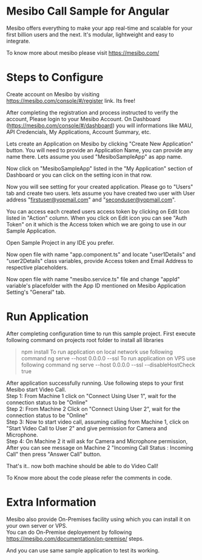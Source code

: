 # Mesibo Call Sample for Angular

Mesibo offers everything to make your app real-time and scalable for your first billion users and the next. It's modular, lightweight and easy to integrate.

To know more about mesibo please visit https://mesibo.com/


# Steps to Configure
Create account on Mesibo by visiting https://mesibo.com/console/#/register link. Its free!

After completing the registration and process instructed to verify the account, Please login to your Mesibo Account.
On Dashboard (https://mesibo.com/console/#/dashboard) you will informations like MAU, API Credencials, My Applications, Account Summary, etc.

Lets create an Application on Mesibo by clicking "Create New Application" button.
You will need to provide an Application Name, you can provide any name there. Lets assume you used "MesiboSampleApp" as app name.

Now click on "MesiboSampleApp" listed in the "My Application" section of Dashboard or you can click on the setting icon in that row.

Now you will see setting for your created application. Please go to "Users" tab and create two users.
lets assume you have created two user with User address "firstuser@yopmail.com" and "seconduser@yopmail.com".

You can access each created users access token by clicking on Edit Icon listed in "Action" column.
When you click on Edit icon you can see "Auth Token" on it which is the Access token which we are going to use in our Sample Application.

Open Sample Project in any IDE you prefer.

Now open file with name "app.component.ts" and locate "user1Details" and "user2Details" class variables, provide Access token and Email Address to respective placeholders.

Now open file with name "mesibo.service.ts" file and change "appId" variable's placefolder with the App ID mentioned on Mesibo Application Setting's "General" tab.


# Run Application
After completing configuration time to run this sample project.
First execute following command on projects root folder to install all libraries
> npm install
To run application on local network use following command
> ng serve --host 0.0.0.0 --ssl
To run application on VPS use following command
> ng serve --host 0.0.0.0 --ssl --disableHostCheck true


After application successfully running. Use following steps to your first Mesibo start Video Call.<br />
Step 1: From Machine 1 click on "Connect Using User 1", wait for the connection status to be "Online"<br />
Step 2: From Machine 2 Click on "Connect Using User 2", wait for the connection status to be "Online"<br />
Step 3: Now to start video call, assuming calling from Machine 1, click on "Start Video Call to User 2" and give permission for Camera and Microphone.<br />
Step 4: On Machine 2 it will ask for Camera and Microphone permission, After you can see message on Machine 2 "Incoming Call Status : Incoming Call" then press "Answer Call" button.<br />

That's it.. now both machine should be able to do Video Call!

To Know more about the code please refer the comments in code.

# Extra Information
Mesibo also provide On-Premises facility using which you can install it on your own server or VPS.<br />
You can do On-Premise deployement by following https://mesibo.com/documentation/on-premise/ steps.<br />

And you can use same sample application to test its working.